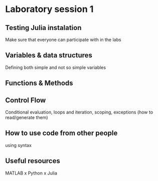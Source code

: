 # Laboratory session 1
## Testing Julia instalation
Make sure that everyone can participate with in the labs
## Variables & data structures
Defining both simple and not so simple variables
## Functions & Methods
## Control Flow
Conditional evaluation, loops and iteration, scoping, exceptions (how to read/generate them)
## How to use code from other people
using syntax

## Useful resources
MATLAB x Python x Julia